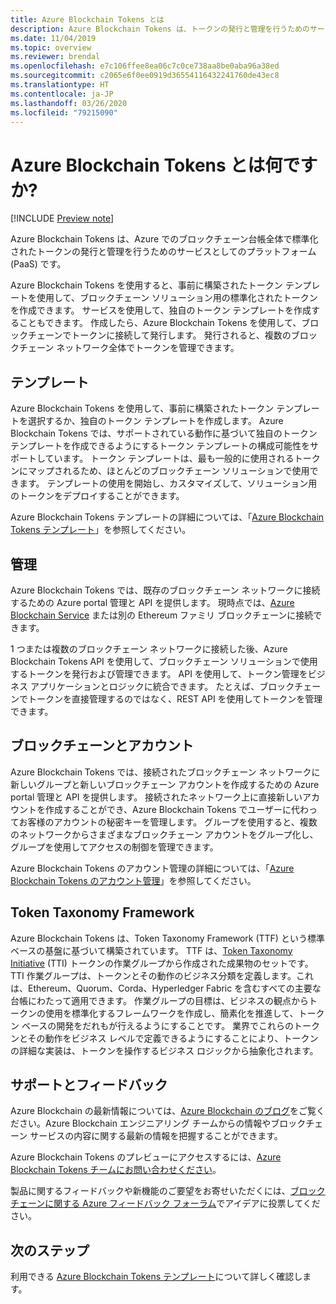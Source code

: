 ```yaml
---
title: Azure Blockchain Tokens とは
description: Azure Blockchain Tokens は、トークンの発行と管理を行うためのサービスとしてのプラットフォーム (PaaS) です。
ms.date: 11/04/2019
ms.topic: overview
ms.reviewer: brendal
ms.openlocfilehash: e7c106ffee8ea06c7c0ce738aa8be0aba96a38ed
ms.sourcegitcommit: c2065e6f0ee0919d36554116432241760de43ec8
ms.translationtype: HT
ms.contentlocale: ja-JP
ms.lasthandoff: 03/26/2020
ms.locfileid: "79215090"
---
```

# <a name="what-is-azure-blockchain-tokens"></a>Azure Blockchain Tokens とは何ですか?

[!INCLUDE [Preview note](./includes/preview.md)]

Azure Blockchain Tokens は、Azure でのブロックチェーン台帳全体で標準化されたトークンの発行と管理を行うためのサービスとしてのプラットフォーム (PaaS) です。

Azure Blockchain Tokens を使用すると、事前に構築されたトークン テンプレートを使用して、ブロックチェーン ソリューション用の標準化されたトークンを作成できます。 サービスを使用して、独自のトークン テンプレートを作成することもできます。 作成したら、Azure Blockchain Tokens を使用して、ブロックチェーンでトークンに接続して発行します。 発行されると、複数のブロックチェーン ネットワーク全体でトークンを管理できます。

## <a name="templates"></a>テンプレート

Azure Blockchain Tokens を使用して、事前に構築されたトークン テンプレートを選択するか、独自のトークン テンプレートを作成します。 Azure Blockchain Tokens では、サポートされている動作に基づいて独自のトークン テンプレートを作成できるようにするトークン テンプレートの構成可能性をサポートしています。 トークン テンプレートは、最も一般的に使用されるトークンにマップされるため、ほとんどのブロックチェーン ソリューションで使用できます。 テンプレートの使用を開始し、カスタマイズして、ソリューション用のトークンをデプロイすることができます。

Azure Blockchain Tokens テンプレートの詳細については、「[Azure Blockchain Tokens テンプレート](templates.md)」を参照してください。

## <a name="management"></a>管理

Azure Blockchain Tokens では、既存のブロックチェーン ネットワークに接続するための Azure portal 管理と API を提供します。 現時点では、[Azure Blockchain Service](../service/overview.md) または別の Ethereum ファミリ ブロックチェーンに接続できます。

1 つまたは複数のブロックチェーン ネットワークに接続した後、Azure Blockchain Tokens API を使用して、ブロックチェーン ソリューションで使用するトークンを発行および管理できます。 API を使用して、トークン管理をビジネス アプリケーションとロジックに統合できます。 たとえば、ブロックチェーンでトークンを直接管理するのではなく、REST API を使用してトークンを管理できます。

## <a name="blockchains-and-accounts"></a>ブロックチェーンとアカウント

Azure Blockchain Tokens では、接続されたブロックチェーン ネットワークに新しいグループと新しいブロックチェーン アカウントを作成するための Azure portal 管理と API を提供します。 接続されたネットワーク上に直接新しいアカウントを作成することができ、Azure Blockchain Tokens でユーザーに代わってお客様のアカウントの秘密キーを管理します。 グループを使用すると、複数のネットワークからさまざまなブロックチェーン アカウントをグループ化し、グループを使用してアクセスの制御を管理できます。

Azure Blockchain Tokens のアカウント管理の詳細については、「[Azure Blockchain Tokens のアカウント管理](account-management.md)」を参照してください。

## <a name="token-taxonomy-framework"></a>Token Taxonomy Framework

Azure Blockchain Tokens は、Token Taxonomy Framework (TTF) という標準ベースの基盤に基づいて構築されています。 TTF は、[Token Taxonomy Initiative](https://entethalliance.org/participate/token-taxonomy-initiative/) (TTI) トークンの作業グループから作成された成果物のセットです。 TTI 作業グループは、トークンとその動作のビジネス分類を定義します。これは、Ethereum、Quorum、Corda、Hyperledger Fabric を含むすべての主要な台帳にわたって適用できます。 作業グループの目標は、ビジネスの観点からトークンの使用を標準化するフレームワークを作成し、簡素化を推進して、トークン ベースの開発をだれもが行えるようにすることです。 業界でこれらのトークンとその動作をビジネス レベルで定義できるようにすることにより、トークンの詳細な実装は、トークンを操作するビジネス ロジックから抽象化されます。

## <a name="support-and-feedback"></a>サポートとフィードバック

Azure Blockchain の最新情報については、[Azure Blockchain のブログ](https://azure.microsoft.com/blog/topics/blockchain/)をご覧ください。Azure Blockchain エンジニアリング チームからの情報やブロックチェーン サービスの内容に関する最新の情報を把握することができます。

Azure Blockchain Tokens のプレビューにアクセスするには、[Azure Blockchain Tokens チームにお問い合わせください](https://aka.ms/PreviewForm)。

製品に関するフィードバックや新機能のご要望をお寄せいただくには、[ブロックチェーンに関する Azure フィードバック フォーラム](https://aka.ms/blockchainuservoice)でアイデアに投票してください。

## <a name="next-steps"></a>次のステップ

利用できる [Azure Blockchain Tokens テンプレート](templates.md)について詳しく確認します。
